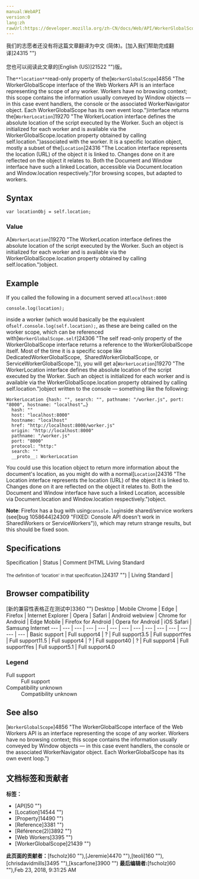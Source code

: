 ```yaml
---
manual:WebAPI
version:0
lang:zh
rawUrl:https://developer.mozilla.org/zh-CN/docs/Web/API/WorkerGlobalScope/location
---
```




<bdi>我们的志愿者还没有将这篇文章翻译为<bdi>中文 (简体)</bdi>。[加入我们帮助完成翻译]24315 "")<br></br>您也可以阅读此文章的[English (US)]21522 "")版。</bdi>






The`**location**`read-only property of the[`WorkerGlobalScope`]4856 "The WorkerGlobalScope interface of the Web Workers API is an interface representing the scope of any worker. Workers have no browsing context; this scope contains the information usually conveyed by Window objects — in this case event handlers, the console or the associated WorkerNavigator object. Each WorkerGlobalScope has its own event loop.")interface returns the[`WorkerLocation`]19270 "The WorkerLocation interface defines the absolute location of the script executed by the Worker. Such an object is initialized for each worker and is available via the WorkerGlobalScope.location property obtained by calling self.location.")associated with the worker. It is a specific location object, mostly a subset of the[`Location`]24316 "The Location interface represents the location (URL) of the object it is linked to. Changes done on it are reflected on the object it relates to. Both the Document and Window interface have such a linked Location, accessible via Document.location and Window.location respectively.")for browsing scopes, but adapted to workers.


## Syntax<a name="Syntax"></a>

```
var locationObj = self.location;
```

### Value<a name="Value"></a>


A[`WorkerLocation`]19270 "The WorkerLocation interface defines the absolute location of the script executed by the Worker. Such an object is initialized for each worker and is available via the WorkerGlobalScope.location property obtained by calling self.location.")object.


## Example<a name="Example"></a>


If you called the following in a document served at`localhost:8000`


```
console.log(location);
```


inside a worker (which would basically be the equivalent of`self.console.log(self.location);`, as these are being called on the worker scope, which can be referenced with[`WorkerGlobalScope.self`]24306 "The self read-only property of the WorkerGlobalScope interface returns a reference to the WorkerGlobalScope itself. Most of the time it is a specific scope like DedicatedWorkerGlobalScope,  SharedWorkerGlobalScope, or ServiceWorkerGlobalScope.")), you will get a[`WorkerLocation`]19270 "The WorkerLocation interface defines the absolute location of the script executed by the Worker. Such an object is initialized for each worker and is available via the WorkerGlobalScope.location property obtained by calling self.location.")object written to the console — something like the following:


```
WorkerLocation {hash: "", search: "", pathname: "/worker.js", port: "8000", hostname: "localhost"…}
  hash: ""
  host: "localhost:8000"
  hostname: "localhost"
  href: "http://localhost:8000/worker.js"
  origin: "http://localhost:8000"
  pathname: "/worker.js"
  port: "8000"
  protocol: "http:"
  search: ""
  __proto__: WorkerLocation
```


You could use this location object to return more information about the document&#39;s location, as you might do with a normal[`Location`]24316 "The Location interface represents the location (URL) of the object it is linked to. Changes done on it are reflected on the object it relates to. Both the Document and Window interface have such a linked Location, accessible via Document.location and Window.location respectively.")object.



**Note**: Firefox has a bug with using`console.log`inside shared/service workers (see[bug 1058644]24309 "FIXED: Console API doesn't work in SharedWorkers or ServiceWorkers")), which may return strange results, but this should be fixed soon.



## Specifications<a name="Specifications"></a>
Specification | Status | Comment 
[HTML Living Standard<br></br><small>The definition of &#39;location&#39; in that specification.</small>]24317 "") | Living Standard |  


## Browser compatibility<a name="Browser_compatibility"></a>
[新的兼容性表格正在测试中<i></i>]3360 "")
<abbr>Desktop<i></i></abbr> | <abbr>Mobile<i></i></abbr> 
<abbr>Chrome<i></i></abbr> | <abbr>Edge<i></i></abbr> | <abbr>Firefox<i></i></abbr> | <abbr>Internet Explorer<i></i></abbr> | <abbr>Opera<i></i></abbr> | <abbr>Safari<i></i></abbr> | <abbr>Android webview<i></i></abbr> | <abbr>Chrome for Android<i></i></abbr> | <abbr>Edge Mobile<i></i></abbr> | <abbr>Firefox for Android<i></i></abbr> | <abbr>Opera for Android<i></i></abbr> | <abbr>iOS Safari<i></i></abbr> | <abbr>Samsung Internet<i></i></abbr> 
 ---  |  ---  |  ---  |  ---  |  ---  |  ---  |  ---  |  ---  |  ---  |  ---  |  ---  |  ---  |  ---  |  ---  | 
Basic support | <abbr>Full support</abbr>4 | <abbr>?</abbr> | <abbr>Full support</abbr>3.5 | <abbr>Full support</abbr>Yes | <abbr>Full support</abbr>11.5 | <abbr>Full support</abbr>4 | <abbr>?</abbr> | <abbr>Full support</abbr>40 | <abbr>?</abbr> | <abbr>Full support</abbr>4 | <abbr>Full support</abbr>Yes | <abbr>Full support</abbr>5.1 | <abbr>Full support</abbr>4.0 


### Legend<a name="Legend"></a>
<dl><dt id=''><abbr>Full support</abbr></dt><dd>Full support</dd><dt id=''><abbr>Compatibility unknown</abbr></dt><dd>Compatibility unknown</dd></dl>

## See also<a name="See_also"></a>


[`WorkerGlobalScope`]4856 "The WorkerGlobalScope interface of the Web Workers API is an interface representing the scope of any worker. Workers have no browsing context; this scope contains the information usually conveyed by Window objects — in this case event handlers, the console or the associated WorkerNavigator object. Each WorkerGlobalScope has its own event loop.")




## 文档标签和贡献者
**标签：**
* [API]50 "")
* [Location]14544 "")
* [Property]14490 "")
* [Reference]3381 "")
* [Référence(2)]3892 "")
* [Web Workers]3395 "")
* [WorkerGlobalScope]21439 "")

**此页面的贡献者：**[fscholz]60 ""),[Jeremie]4470 ""),[teoli]160 ""),[chrisdavidmills]3495 ""),[kscarfone]3900 "")
**最后编辑者:**[fscholz]60 ""),<time>Feb 23, 2018, 9:31:25 AM</time>


